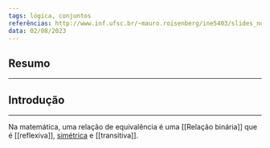 ```yaml
---
tags: lógica, conjuntos
referências: http://www.inf.ufsc.br/~mauro.roisenberg/ine5403/slides_novos/zpdfs_ppts/p53relequivs.pdf, https://pt.wikipedia.org/wiki/Relação_de_equivalência
data: 02/08/2023
---
```

## Resumo

---
## Introdução
---

Na matemática, uma relação de equivalência é uma [[Relação binária]] que é [[reflexiva]], [simétrica](Relação%20Simétrica.md) e [[transitiva]].